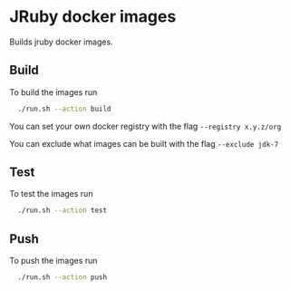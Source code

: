 # JRuby docker images

Builds jruby docker images.

## Build

To build the images run

```bash
  ./run.sh --action build
```

You can set your own docker registry with the flag `--registry x.y.z/org`

You can exclude what images can be built with the flag `--exclude jdk-7`

## Test

To test the images run

```bash
  ./run.sh --action test
```

## Push

To push the images run

```bash
  ./run.sh --action push
```
